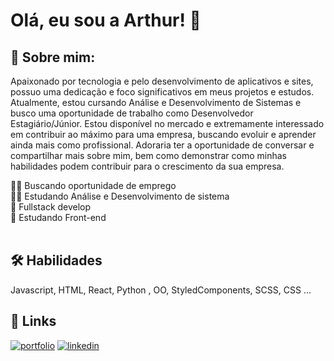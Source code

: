 # Olá, eu sou a Arthur! 👋

## 🧔 Sobre mim:

Apaixonado por tecnologia e pelo desenvolvimento de aplicativos e sites, possuo uma dedicação e foco significativos em meus projetos e estudos. Atualmente, estou cursando Análise e Desenvolvimento de Sistemas e busco uma oportunidade de trabalho como Desenvolvedor Estagiário/Júnior. Estou disponível no mercado e extremamente interessado em contribuir ao máximo para uma empresa, buscando evoluir e aprender ainda mais como profissional. Adoraria ter a oportunidade de conversar e compartilhar mais sobre mim, bem como demonstrar como minhas habilidades podem contribuir para o crescimento da sua empresa.

👨‍💻 Buscando oportunidade de emprego<br> 👨‍🎓  Estudando Análise e Desenvolvimento de sistema <br> 💪 Fullstack develop<br>🌱 Estudando Front-end<br><br>



## 🛠 Habilidades
Javascript, HTML, React, Python , OO, StyledComponents, SCSS, CSS ...


## 🔗 Links
[![portfolio](https://img.shields.io/badge/my_portfolio-000?style=for-the-badge&logo=ko-fi&logoColor=white)](https://portfolio-arthur.vercel.app/)
[![linkedin](https://img.shields.io/badge/linkedin-0A66C2?style=for-the-badge&logo=linkedin&logoColor=white)](https://www.linkedin.com/in/santos-gomes/)



